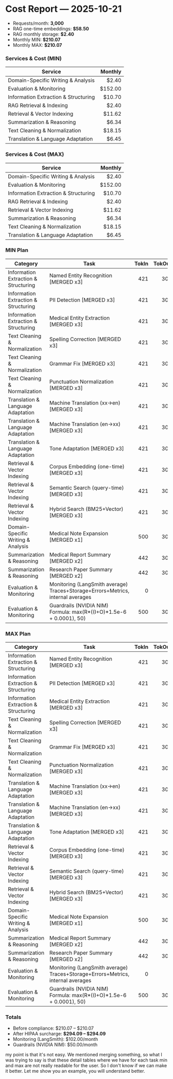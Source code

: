 # Cost Report — 2025-10-21

- Requests/month: **3,000**
- RAG one-time embeddings: **$58.50**
- RAG monthly storage: **$2.40**
- Monthly MIN: **$210.07**
- Monthly MAX: **$210.07**

### Services & Cost (MIN)

| Service | Monthly |
|---|---:|
| Domain-Specific Writing & Analysis | $2.40 |
| Evaluation & Monitoring | $152.00 |
| Information Extraction & Structuring | $10.70 |
| RAG Retrieval & Indexing | $2.40 |
| Retrieval & Vector Indexing | $11.62 |
| Summarization & Reasoning | $6.34 |
| Text Cleaning & Normalization | $18.15 |
| Translation & Language Adaptation | $6.45 |

### Services & Cost (MAX)

| Service | Monthly |
|---|---:|
| Domain-Specific Writing & Analysis | $2.40 |
| Evaluation & Monitoring | $152.00 |
| Information Extraction & Structuring | $10.70 |
| RAG Retrieval & Indexing | $2.40 |
| Retrieval & Vector Indexing | $11.62 |
| Summarization & Reasoning | $6.34 |
| Text Cleaning & Normalization | $18.15 |
| Translation & Language Adaptation | $6.45 |

### MIN Plan

| Category | Task | TokIn | TokOut | Monthly |
|---|---|---:|---:|---:|
| Information Extraction & Structuring | Named Entity Recognition  [MERGED x3] | 421 | 300 | $4.61 |
| Information Extraction & Structuring | PII Detection  [MERGED x3] | 421 | 300 | $0.01 |
| Information Extraction & Structuring | Medical Entity Extraction  [MERGED x3] | 421 | 300 | $6.08 |
| Text Cleaning & Normalization | Spelling Correction  [MERGED x3] | 421 | 300 | $6.28 |
| Text Cleaning & Normalization | Grammar Fix  [MERGED x3] | 421 | 300 | $6.28 |
| Text Cleaning & Normalization | Punctuation Normalization  [MERGED x3] | 421 | 300 | $5.59 |
| Translation & Language Adaptation | Machine Translation (xx→en)  [MERGED x3] | 421 | 300 | $0.01 |
| Translation & Language Adaptation | Machine Translation (en→xx)  [MERGED x3] | 421 | 300 | $0.36 |
| Translation & Language Adaptation | Tone Adaptation  [MERGED x3] | 421 | 300 | $6.08 |
| Retrieval & Vector Indexing | Corpus Embedding (one-time)  [MERGED x3] | 421 | 300 | $6.28 |
| Retrieval & Vector Indexing | Semantic Search (query-time)  [MERGED x3] | 421 | 300 | $0.73 |
| Retrieval & Vector Indexing | Hybrid Search (BM25+Vector)  [MERGED x3] | 421 | 300 | $4.61 |
| Domain-Specific Writing & Analysis | Medical Note Expansion  [MERGED x1] | 500 | 300 | $2.40 |
| Summarization & Reasoning | Medical Report Summary  [MERGED x2] | 442 | 300 | $5.60 |
| Summarization & Reasoning | Research Paper Summary  [MERGED x2] | 442 | 300 | $0.74 |
| Evaluation & Monitoring | Monitoring (LangSmith average)  Traces+Storage+Errors+Metrics, internal averages | 0 | 0 | $102.00 |
| Evaluation & Monitoring | Guardrails (NVIDIA NIM)  Formula: max(R*((I+O)*1.5e-6 + 0.0001), 50) | 500 | 300 | $50.00 |

### MAX Plan

| Category | Task | TokIn | TokOut | Monthly |
|---|---|---:|---:|---:|
| Information Extraction & Structuring | Named Entity Recognition  [MERGED x3] | 421 | 300 | $4.61 |
| Information Extraction & Structuring | PII Detection  [MERGED x3] | 421 | 300 | $0.01 |
| Information Extraction & Structuring | Medical Entity Extraction  [MERGED x3] | 421 | 300 | $6.08 |
| Text Cleaning & Normalization | Spelling Correction  [MERGED x3] | 421 | 300 | $6.28 |
| Text Cleaning & Normalization | Grammar Fix  [MERGED x3] | 421 | 300 | $6.28 |
| Text Cleaning & Normalization | Punctuation Normalization  [MERGED x3] | 421 | 300 | $5.59 |
| Translation & Language Adaptation | Machine Translation (xx→en)  [MERGED x3] | 421 | 300 | $0.01 |
| Translation & Language Adaptation | Machine Translation (en→xx)  [MERGED x3] | 421 | 300 | $0.36 |
| Translation & Language Adaptation | Tone Adaptation  [MERGED x3] | 421 | 300 | $6.08 |
| Retrieval & Vector Indexing | Corpus Embedding (one-time)  [MERGED x3] | 421 | 300 | $6.28 |
| Retrieval & Vector Indexing | Semantic Search (query-time)  [MERGED x3] | 421 | 300 | $0.73 |
| Retrieval & Vector Indexing | Hybrid Search (BM25+Vector)  [MERGED x3] | 421 | 300 | $4.61 |
| Domain-Specific Writing & Analysis | Medical Note Expansion  [MERGED x1] | 500 | 300 | $2.40 |
| Summarization & Reasoning | Medical Report Summary  [MERGED x2] | 442 | 300 | $5.60 |
| Summarization & Reasoning | Research Paper Summary  [MERGED x2] | 442 | 300 | $0.74 |
| Evaluation & Monitoring | Monitoring (LangSmith average)  Traces+Storage+Errors+Metrics, internal averages | 0 | 0 | $102.00 |
| Evaluation & Monitoring | Guardrails (NVIDIA NIM)  Formula: max(R*((I+O)*1.5e-6 + 0.0001), 50) | 500 | 300 | $50.00 |

### Totals

- Before compliance: $210.07 – $210.07
- After HIPAA surcharge: **$294.09 – $294.09**
- Monitoring (LangSmith): $102.00/month
- Guardrails (NVIDIA NIM): $50.00/month

my point is that it's not easy. We mentioned merging something, so what I was trying to say is that these detail tables where we have for each task min and max are not really readable for the user. So I don't know if we can make it better. Let me show you an example, you will understand better. 